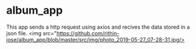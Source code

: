 # album_app
This app sends a http request using axios and recives the data stored in a json file.
<img src="https://github.com/rithin-jose/album_app/blob/master/src/img/photo_2019-05-27_07-28-31.jpg/>
